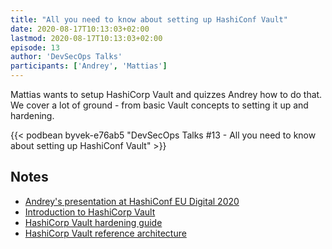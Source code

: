 ```yaml
---
title: "All you need to know about setting up HashiConf Vault"
date: 2020-08-17T10:13:03+02:00
lastmod: 2020-08-17T10:13:03+02:00
episode: 13
author: 'DevSecOps Talks'
participants: ['Andrey', 'Mattias']
---
```


Mattias wants to setup HashiCorp Vault and quizzes Andrey how to do that.
We cover a lot of ground - from basic Vault concepts to setting it up and hardening.

<!--more-->

<!-- Player -->

{{< podbean byvek-e76ab5 "DevSecOps Talks #13 - All you need to know about setting up HashiConf Vault" >}}

## Notes

- [Andrey's presentation at HashiConf EU Digital 2020](https://www.hashicorp.com/resources/vault-configuration-as-code-via-terraform-stories-from-the-trenches/)
- [Introduction to HashiCorp Vault](https://www.youtube.com/watch?v=VYfl-DpZ5wM) 
- [HashiCorp Vault hardening guide](https://learn.hashicorp.com/tutorials/vault/production-hardening)
- [HashiCorp Vault reference architecture](https://learn.hashicorp.com/tutorials/vault/reference-architecture)
